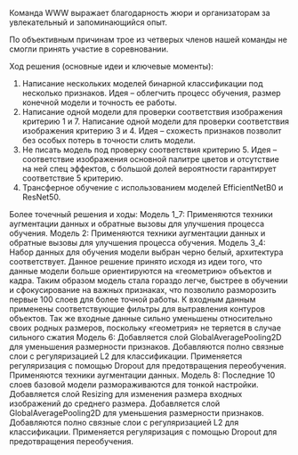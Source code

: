  Команда WWW выражает благодарность жюри и организаторам за увлекательный и запоминающийся опыт.

По объективным причинам трое из четверых членов нашей команды не смогли принять участие в соревновании.
 
 Ход решения (основные идеи и ключевые моменты):

1)	Написание нескольких моделей бинарной классификации под несколько признаков. Идея – облегчить процесс обучения, размер конечной модели и точность ее работы.
2)	Написание одной модели для проверки соответствия изображения критерию 1 и 7. Написание одной модели для проверки соответствия изображения критерию 3 и 4. Идея – схожесть признаков позволит без особых потерь в точности слить модели.
3)	Не писать модель под проверку соответствия критерию 5. Идея – соответствие изображения основной палитре цветов и отсутствие на ней спец эффектов, с большой долей вероятности гарантирует соответствие 5 критерию.
4)	Трансферное обучение с использованием моделей EfficientNetB0 и ResNet50.

 Более точечный решения и ходы:
 Модель 1_7:
 Применяются техники аугментации данных и обратные вызовы для улучшения процесса обучения.
 Модель 2:
 Применяются техники аугментации данных и обратные вызовы для улучшения процесса обучения.
Модель 3_4:
 Набор данных для обучения модели выбран черно белый, архитектура соответствует. Данное решение принято исходя из идеи того, что данные модели больше ориентируются на «геометрию» объектов и кадра. Таким образом модель стала гораздо легче, быстрее в обучении и сфокусирование на важных признаках, что позволило разморозить первые 100 слоев для более точной работы. К входным данным применены соответствующие фильтры для вытравления контуров объектов. Так же входные данные сильно уменьшены относительно своих родных размеров, поскольку «геометрия» не теряется в случае сильного сжатия
 Модель 6:
 Добавляется слой GlobalAveragePooling2D для уменьшения размерности признаков. Добавляются полно связные слои с регуляризацией L2 для классификации. Применяется регуляризация с помощью Dropout для предотвращения переобучения. Применяются техники аугментации данных.
 Модель 8:
 Последние 10 слоев базовой модели размораживаются для тонкой настройки. Добавляется слой Resizing для изменения размера входных изображений до среднего размера. Добавляется слой GlobalAveragePooling2D для уменьшения размерности признаков. Добавляются полно связные слои с регуляризацией L2 для классификации. Применяется регуляризация с помощью Dropout для предотвращения переобучения.
